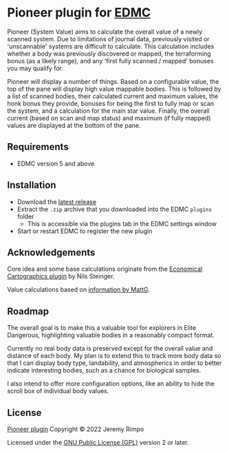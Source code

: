 # Pioneer plugin for [EDMC](https://github.com/Marginal/EDMarketConnector/wiki)

Pioneer (System Value) aims to calculate the overall value of a newly scanned system. Due to limitations of journal
data, previously visited or 'unscannable' systems are difficult to calculate. This calculation includes whether a
body was previously discovered or mapped, the terraforming bonus (as a likely range), and any 'first fully scanned /
mapped' bonuses you may qualify for.

Pioneer will display a number of things. Based on a configurable value, the top of the pane will display high value
mappable bodies. This is followed by a list of scanned bodies, their calculated current and maximum values, the honk
bonus they provide, bonuses for being the first to fully map or scan the system, and a calculation for the main star
value. Finally, the overall current (based on scan and map status) and maximum (if fully mapped) values are displayed
at the bottom of the pane.

## Requirements
* EDMC version 5 and above

## Installation
* Download the [latest release]
* Extract the `.zip` archive that you downloaded into the EDMC `plugins` folder
  * This is accessible via the plugins tab in the EDMC settings window
* Start or restart EDMC to register the new plugin

## Acknowledgements

Core idea and some base calculations originate from the [Economical Cartographics plugin][EcCon] by Nils Steinger.

Value calculations based on [information by MattG](https://forums.frontier.co.uk/threads/exploration-value-formulae.232000/).

## Roadmap

The overall goal is to make this a valuable tool for explorers in Elite Dangerous, highlighting valuable bodies in a
reasonably compact format.

Currently no real body data is preserved except for the overall value and distance of each body. My plan is to extend
this to track more body data so that I can display body type, landability, and atmospherics in order to better indicate
interesting bodies, such as a chance for biological samples.

I also intend to offer more configuration options, like an ability to hide the scroll box of individual body values.

## License

[Pioneer plugin][Pioneer] Copyright © 2022 Jeremy Rimpo

Licensed under the [GNU Public License (GPL)][GPLv2] version 2 or later.

[EDMC]: https://github.com/EDCD/EDMarketConnector/wiki
[Pioneer]: https://github.com/Silarn/EDMC-Pioneer
[EcCon]: https://github.com/n-st/EDMC-EconomicalCartographics
[latest release]: https://github.com/Silarn/EDMC-Pioneer/releases/latest
[GPLv2]: http://www.gnu.org/licenses/gpl-2.0.html
